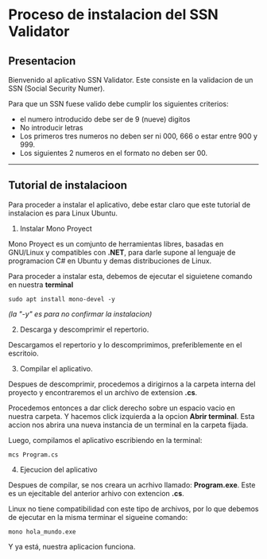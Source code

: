 # Proceso de instalacion del SSN Validator

## Presentacion
Bienvenido al aplicativo SSN Validator. Este consiste en la validacion de un SSN (Social Security Numer).

Para que un SSN fuese valido debe cumplir los siguientes criterios:

- el numero introducido debe ser de 9 (nueve) digitos
- No introducir letras
- Los primeros tres numeros no deben ser ni 000, 666 o estar entre 900 y 999.
- Los siguientes 2 numeros en el formato no deben ser 00.
___
## Tutorial de instalacioon
Para proceder a instalar el aplicativo, debe estar claro que este tutorial de instalacion es para Linux Ubuntu.

1. Instalar Mono Proyect

Mono Proyect es un comjunto de herramientas libres, basadas en GNU/Linux y compatibles con **.NET**, para darle supone al lenguaje de programacion C# en Ubuntu y demas distribuciones de Linux.

Para proceder a instalar esta, debemos de ejecutar el siguietene comando en nuestra **terminal**

    sudo apt install mono-devel -y

*(la "-y" es para no confirmar la instalacion)*

2. Descarga y descomprimir el repertorio.

Descargamos el repertorio y lo descomprimimos, preferiblemente en el escritoio.

3. Compilar el aplicativo.

Despues de descomprimir, procedemos a dirigirnos a la carpeta interna del proyecto y encontraremos el un archivo de extension **.cs**. 

Procedemos entonces a dar click derecho sobre un espacio vacio en nuestra carpeta. Y hacemos click izquierda a la opcion **Abrir terminal**. Esta accion nos abrira una nueva instancia de un terminal en la carpeta fijada.

Luego, compilamos el aplicativo escribiendo en la terminal:

    mcs Program.cs

4. Ejecucion del aplicativo

Despues de compilar, se nos creara un acrhivo llamado: **Program.exe**. Este es un ejecitable del anterior arhivo con extencion **.cs**.

Linux no tiene compatibilidad con este tipo de archivos, por lo que debemos de ejecutar en la misma terminar el sigueine comando:

    mono hola_mundo.exe

Y ya está, nuestra aplicacion funciona.
